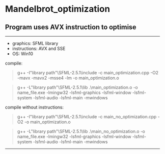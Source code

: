 # Mandelbrot_optimization
## Program uses AVX instruction to optimise
____

- graphics:    SFML library
- instructions: AVX and SSE
- OS: Win10
  
compile:
> g++ -I"library path"\SFML-2.5.1\include -c main_optimization.cpp -O2 -mavx -mavx2 -msse4 -lm -o main_optimization.o
  
> g++ -L"library path"\SFML-2.5.1\lib .\main_optimization.o -o name_file.exe -lmingw32 -lsfml-graphics -lsfml-window -lsfml-system -lsfml-audio -lsfml-main -mwindows

compile without instructions:
> g++ -I"library path"\SFML-2.5.1\include -c main_no_optimization.cpp -O2 -o main_optimization.o
  
> g++ -L"library path"\SFML-2.5.1\lib .\main_no_optimization.o -o name_file.exe -lmingw32 -lsfml-graphics -lsfml-window -lsfml-system -lsfml-audio -lsfml-main -mwindows  
____

